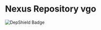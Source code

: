 # Nexus Repository vgo

![DepShield Badge](https://depshield.sonatype.org/badges/sonatype-nexus-community/nexus-repository-vgo/depshield.svg)
